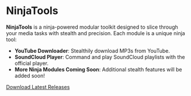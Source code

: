 # NinjaTools

**NinjaTools** is a ninja-powered modular toolkit designed to slice through your media tasks with stealth and precision. Each module is a unique ninja tool:

- **YouTube Downloader**: Stealthily download MP3s from YouTube.
- **SoundCloud Player**: Command and play SoundCloud playlists with the official player.
- **More Ninja Modules Coming Soon**: Additional stealth features will be added soon!

[Download Latest Releases](https://github.com/ninjaccoio/NinjaTools/releases)

